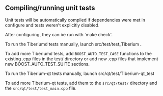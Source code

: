 Compiling/running unit tests
------------------------------------

Unit tests will be automatically compiled if dependencies were met in configure
and tests weren't explicitly disabled.

After configuring, they can be run with 'make check'.

To run the Tiberiumd tests manually, launch src/test/test_Tiberium .

To add more Tiberiumd tests, add `BOOST_AUTO_TEST_CASE` functions to the existing
.cpp files in the test/ directory or add new .cpp files that
implement new BOOST_AUTO_TEST_SUITE sections.

To run the Tiberium-qt tests manually, launch src/qt/test/Tiberium-qt_test

To add more Tiberium-qt tests, add them to the `src/qt/test/` directory and
the `src/qt/test/test_main.cpp` file.
